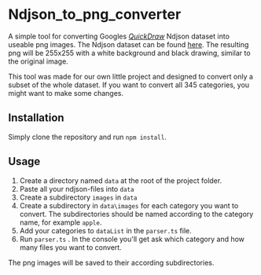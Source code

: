 # Ndjson_to_png_converter
A simple tool for converting Googles [*QuickDraw*](https://quickdraw.withgoogle.com/) Ndjson dataset into useable png images. The Ndjson dataset can be found [here](https://console.cloud.google.com/storage/quickdraw_dataset/full/simplified). The resulting png will be 255x255 with a white background and black drawing, similar to the original image.

This tool was made for our own little project and designed to convert only a subset of the whole dataset. If you want to convert all 345 categories, you might want to make some changes.



## Installation

Simply clone the repository and run `npm install`.



## Usage

1. Create a directory named `data` at the root of the project folder. 
2. Paste all your ndjson-files into `data`
3. Create a subdirectory `images` in `data`
4. Create a subdirectory in `data\images` for each category you want to convert. The subdirectories should be named according to the category name, for example `apple`.
5. Add your categories to  `dataList` in the `parser.ts` file.
6. Run `parser.ts` . In the console you'll get ask which category and how many files you want to convert.

The png images will be saved to their according subdirectories.




